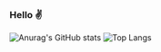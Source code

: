 ### Hello ✌

![Anurag's GitHub stats](https://github-readme-stats.vercel.app/api?username=JoaoAntonioKGriva&count_private=true&show_icons=true&theme=cobalt)
![Top Langs](https://github-readme-stats.vercel.app/api/top-langs/?username=JoaoAntonioKGriva&theme=cobalt)

